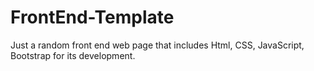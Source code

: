 # FrontEnd-Template
Just a random front end web page that includes Html, CSS, JavaScript, Bootstrap for its development. 
